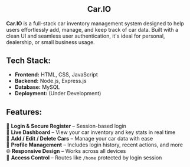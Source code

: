# <h2 align="center"> Car.IO</h2>

**Car.IO** is a full-stack car inventory management system designed to help users effortlessly add, manage, and keep track of car data. Built with a clean UI and seamless user authentication, it's ideal for personal, dealership, or small business usage.

## Tech Stack:

- **Frontend:** HTML, CSS, JavaScript  
- **Backend:** Node.js, Express.js  
- **Database:** MySQL  
- **Deployment:** (Under Development)

## Features:

 👾 **Login & Secure Register** – Session-based login    
 🌳 **Live Dashboard** – View your car inventory and key stats in real time  
 🫧 **Add / Edit / Delete Cars** – Manage your car data with ease  
 🎨 **Profile Management** – Includes login history, recent actions, and more  
 🌐 **Responsive Design** – Works across all devices  
 🍄 **Access Control** – Routes like `/home` protected by login session
